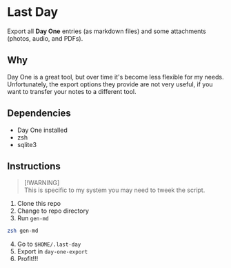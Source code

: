 # Last Day

Export all **Day One** entries (as markdown files) and some attachments (photos, audio, and PDFs).  

## Why

Day One is a great tool, but over time it's become less flexible for my needs. Unfortunately, the export options they provide are not very useful, if you want to transfer your notes to a different tool. 

## Dependencies

- Day One installed
- zsh
- sqlite3

## Instructions

> [!WARNING]\
> This is specific to my system you may need to tweek the script.  

1. Clone this repo
1. Change to repo directory
1. Run `gen-md`

```sh
zsh gen-md
```

4. Go to `$HOME/.last-day`
5. Export in `day-one-export`
6. Profit!!!
